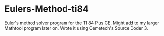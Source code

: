 # Eulers-Method-ti84
Euler's method solver program for the TI 84 Plus CE. Might add to my larger Mathtool program later on. Wrote it using Cemetech's Source Coder 3.
